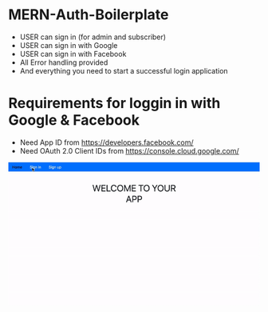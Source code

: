 # MERN-Auth-Boilerplate
- USER can sign in (for admin and subscriber)
- USER can sign in with Google
- USER can sign in with Facebook
- All Error handling provided
- And everything you need to start a successful login application

# Requirements for loggin in with Google & Facebook
- Need App ID from https://developers.facebook.com/
- Need OAuth 2.0 Client IDs from https://console.cloud.google.com/

![MERN](MERN.gif) 
